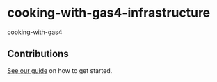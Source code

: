 # cooking-with-gas4-infrastructure

cooking-with-gas4

## Contributions

[See our guide](contributing.md) on how to get started.
